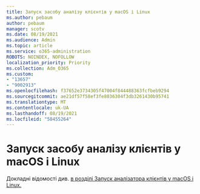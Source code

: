 ```yaml
---
title: Запуск засобу аналізу клієнтів у macOS і Linux
ms.author: pebaum
author: pebaum
manager: scotv
ms.date: 08/19/2021
ms.audience: Admin
ms.topic: article
ms.service: o365-administration
ROBOTS: NOINDEX, NOFOLLOW
localization_priority: Priority
ms.collection: Adm_O365
ms.custom:
- "13657"
- "9002913"
ms.openlocfilehash: f37652e3734305f47004f844488363fcfbeb9294
ms.sourcegitcommit: ae21df57f58ef3fe8036304f3db3261430b95741
ms.translationtype: MT
ms.contentlocale: uk-UA
ms.lasthandoff: 08/19/2021
ms.locfileid: "58455264"
---
```

# <a name="run-the-client-analyzer-on-macos-and-linux"></a>Запуск засобу аналізу клієнтів у macOS і Linux

Докладні відомості див. [в розділі Запуск аналізатора клієнтів у macOS і Linux.](https://docs.microsoft.com/microsoft-365/security/defender-endpoint/run-analyzer-macos-linux)
